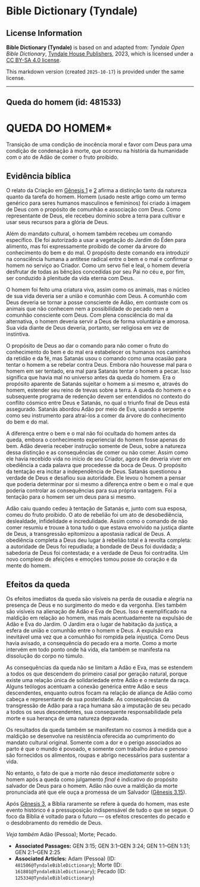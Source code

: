 # Bible Dictionary (Tyndale)

## License Information

**Bible Dictionary (Tyndale)** is based on and adapted from: _Tyndale Open Bible Dictionary_, [Tyndale House Publishers](https://tyndaleopenresources.com/), 2023, which is licensed under a [CC BY-SA 4.0 license](https://creativecommons.org/licenses/by-sa/4.0/legalcode.en).

This markdown version (created `2025-10-17`) is provided under the same license.



--------------------------------

## Queda do homem (id: 481533)

QUEDA DO HOMEM\*
================

Transição de uma condição de inocência moral e favor com Deus para uma condição de condenação à morte, que ocorreu na história da humanidade com o ato de Adão de comer o fruto proibido.

Evidência bíblica
-----------------

O relato da Criação em [Gênesis 1](https://ref.ly/Gen1:1-Gen1:31) e [2](https://ref.ly/Gen2:1-Gen2:25) afirma a distinção tanto da natureza quanto da tarefa do homem. Homem (usado neste artigo como um termo genérico para seres humanos masculinos e femininos) foi criado à imagem de Deus com o propósito de comunhão e associação com Deus. Como representante de Deus, ele recebeu domínio sobre a terra para cultivar e usar seus recursos para a glória de Deus.

Além do mandato cultural, o homem também recebeu um comando específico. Ele foi autorizado a usar a vegetação do Jardim do Éden para alimento, mas foi expressamente proibido de comer da árvore do conhecimento do bem e do mal. O propósito deste comando era introduzir na consciência humana a antítese radical entre o bem e o mal e confirmar o homem no serviço ao Criador. Como um servo fiel e leal, o homem deveria desfrutar de todas as bênçãos concedidas por seu Pai no céu e, por fim, ser conduzido à plenitude da vida eterna com Deus.

O homem foi feito uma criatura viva, assim como os animais, mas o núcleo de sua vida deveria ser a união e comunhão com Deus. A comunhão com Deus deveria se tornar a posse consciente de Adão, em contraste com os animais que não conhecem nem a possibilidade do pecado nem a comunhão consciente com Deus. Com plena consciência do mal da alternativa, o homem deveria servir a Deus de forma voluntária e amorosa. Sua vida diante de Deus deveria, portanto, ser religiosa em vez de instintiva.

O propósito de Deus ao dar o comando para não comer o fruto do conhecimento do bem e do mal era estabelecer os humanos nos caminhos da retidão e da fé, mas Satanás usou o comando como uma ocasião para tentar o homem a se rebelar contra Deus. Embora não houvesse mal para o homem em ser tentado, era mal para Satanás tentar o homem a pecar. Isso significa que havia mal no universo antes da queda do homem. Era o propósito aparente de Satanás sujeitar o homem a si mesmo e, através do homem, estender seu reino de trevas sobre a terra. A queda do homem e o subsequente programa de redenção devem ser entendidos no contexto do conflito cósmico entre Deus e Satanás, no qual o triunfo final de Deus está assegurado. Satanás abordou Adão por meio de Eva, usando a serpente como seu instrumento para atraí\-los a comer da árvore do conhecimento do bem e do mal.

A diferença entre o bem e o mal não foi ocultada do homem antes da queda, embora o conhecimento experiencial do homem fosse apenas do bem. Adão deveria receber instrução somente de Deus, sobre a natureza dessa distinção e as consequências de comer ou não comer. Assim como ele havia recebido vida no início de seu Criador, agora ele deveria viver em obediência a cada palavra que procedesse da boca de Deus. O propósito da tentação era incitar a independência de Deus. Satanás questionou a verdade de Deus e desafiou sua autoridade. Ele levou o homem a pensar que poderia determinar por si mesmo a diferença entre o bem e o mal e que poderia controlar as consequências para sua própria vantagem. Foi a tentação para o homem ser um deus para si mesmo.

Adão caiu quando cedeu à tentação de Satanás e, junto com sua esposa, comeu do fruto proibido. O ato de rebelião foi um ato de desobediência, deslealdade, infidelidade e incredulidade. Assim como o comando de não comer resumiu e trouxe à tona tudo o que estava envolvido na justiça diante de Deus, a transgressão epitomizou a apostasia radical de Deus. A obediência completa a Deus deu lugar à rebelião total e à revolta completa: a autoridade de Deus foi repudiada; a bondade de Deus foi duvidada; a sabedoria de Deus foi contestada; e a verdade de Deus foi contradita. Um novo complexo de afeições e emoções tomou posse do coração e da mente do homem.

Efeitos da queda
----------------

Os efeitos imediatos da queda são visíveis na perda de ousadia e alegria na presença de Deus e no surgimento do medo e da vergonha. Eles também são visíveis na alienação de Adão e Eva de Deus. Isso é exemplificado na maldição em relação ao homem, mas mais acentuadamente na expulsão de Adão e Eva do Jardim. O Jardim era o lugar de habitação da justiça, a esfera de união e comunhão entre o homem e Deus. A expulsão era inevitável uma vez que a comunhão foi rompida pela injustiça. Como Deus havia avisado, a consequência do pecado era a morte. Como a morte intervém em todo ponto onde há vida, ela também se manifesta na dissolução do corpo no túmulo.

As consequências da queda não se limitam a Adão e Eva, mas se estendem a todos os que descendem do primeiro casal por geração natural, porque existe uma relação única de solidariedade entre Adão e o restante da raça. Alguns teólogos acentuam a conexão genérica entre Adão e seus descendentes, enquanto outros focam na relação de aliança de Adão como cabeça e representante de sua posteridade. As consequências da transgressão de Adão para a raça humana são a imputação de seu pecado a todos os seus descendentes, sua consequente responsabilidade pela morte e sua herança de uma natureza depravada.

Os resultados da queda também se manifestam no cosmos à medida que a maldição se desenvolve na resistência oferecida ao cumprimento do mandato cultural original. Somente com a dor e o perigo associados ao parto é que o mundo é povoado, e somente com trabalho árduo e penoso são fornecidos os alimentos, roupas e abrigo necessários para sustentar a vida.

No entanto, o fato de que a morte não desce *imediatamente* sobre o homem após a queda como julgamento *final* é indicativo do propósito salvador de Deus para o homem. Adão não ouve a maldição da morte pronunciada até que ele ouça a promessa de um Salvador ([Gênesis 3\.15](https://ref.ly/Gen3:15)).

Após [Gênesis 3](https://ref.ly/Gen3:1-Gen3:24), a Bíblia raramente se refere à queda do homem, mas este evento histórico é a pressuposição indispensável de tudo o que se segue. O foco da Bíblia é voltado para o futuro — os efeitos crescentes do pecado e o desdobramento do remédio de Deus.

*Veja também* Adão (Pessoa); Morte; Pecado.

* **Associated Passages:** GEN 3:15; GEN 3:1–GEN 3:24; GEN 1:1–GEN 1:31; GEN 2:1–GEN 2:25
* **Associated Articles:** Adam (Pessoa) (ID: `481506@TyndaleBibleDictionary`); Morte (ID: `161801@TyndaleBibleDictionary`); Pecado (ID: `125334@TyndaleBibleDictionary`)

